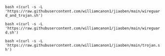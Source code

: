 
```bash <(curl -s -L 'https://raw.githubusercontent.com/williamcanon1/jiaoben/main/wireguard_and_trojan.sh')```


```bash <(curl -s -L 'https://raw.githubusercontent.com/williamcanon1/jiaoben/main/wireguard.sh')```



```bash <(curl -s -L 'https://raw.githubusercontent.com/williamcanon1/jiaoben/main/trojan.sh')```
